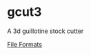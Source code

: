 # gcut3
A 3d guillotine stock cutter

[File Formats](https://github.com/JamesBremner/gcut3/wiki/File-Formats)
